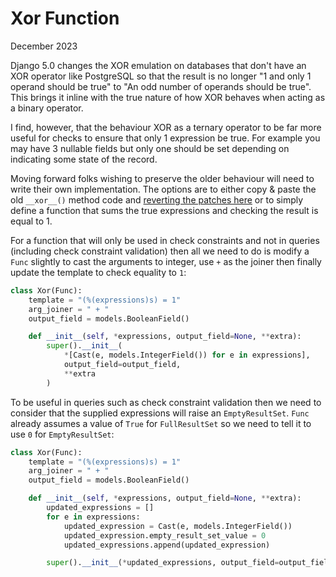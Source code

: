 Xor Function
============

December 2023


Django 5.0 changes the XOR emulation on databases that don't have an XOR operator like PostgreSQL so that the result is
no longer "1 and only 1 operand should be true" to "An odd number of operands should be true". This brings it inline
with the true nature of how XOR behaves when acting as a binary operator.

I find, however, that the behaviour XOR as a ternary operator to be far more useful for checks to ensure that only 1
expression be true. For example you may have 3 nullable fields but only one should be set depending on indicating some
state of the record.

Moving forward folks wishing to preserve the older behaviour will need to write their own implementation. The options
are to either copy & paste the old `__xor__()` method code and [reverting the patches
here](https://github.com/django/django/commit/b81e974e9ea16bd693b194a728f77fb825ec8e54) or to simply define a function
that sums the true expressions and checking the result is equal to 1.

For a function that will only be used in check constraints and not in queries (including check constraint validation)
then all we need to do is modify a `Func` slightly to cast the arguments to integer, use `+` as the joiner then finally
update the template to check equality to `1`:

```python
class Xor(Func):
    template = "(%(expressions)s) = 1"
    arg_joiner = " + "
    output_field = models.BooleanField()

    def __init__(self, *expressions, output_field=None, **extra):
        super().__init__(
            *[Cast(e, models.IntegerField()) for e in expressions],
            output_field=output_field,
            **extra
        )
```

To be useful in queries such as check constraint validation then we need to consider that the supplied expressions will
raise an `EmptyResultSet`. `Func` already assumes a value of `True` for `FullResultSet` so we need to tell it to use `0`
for `EmptyResultSet`:

```python
class Xor(Func):
    template = "(%(expressions)s) = 1"
    arg_joiner = " + "
    output_field = models.BooleanField()

    def __init__(self, *expressions, output_field=None, **extra):
        updated_expressions = []
        for e in expressions:
            updated_expression = Cast(e, models.IntegerField())
            updated_expression.empty_result_set_value = 0
            updated_expressions.append(updated_expression)

        super().__init__(*updated_expressions, output_field=output_field, **extra)
```
